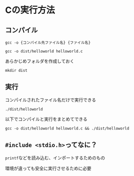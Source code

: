 # Cの実行方法

## コンパイル

`gcc -o {コンパイル先ファイル名} {ファイル名}`

```
gcc -o dist/helloworld helloworld.c
```

あらかじめフォルダを作成しておく

```
mkdir dist
```

## 実行

コンパイルされたファイル名だけで実行できる

```
./dist/helloworld
```

以下でコンパイルと実行をまとめてできる

```
gcc -o dist/helloworld helloworld.c && ./dist/helloworld
```

## `#include <stdio.h>`ってなに？

`printf`などを読み込む、インポートするためのもの

環境が違っても安全に実行させるために必要
